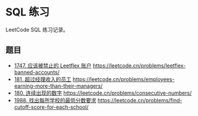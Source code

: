 # SQL 练习

LeetCode SQL 练习记录。

## 题目

- [1747. 应该被禁止的 Leetflex 账户](src/leetflex-banned-accounts.sql) <https://leetcode.cn/problems/leetflex-banned-accounts/>
- [181. 超过经理收入的员工](src/employees-earning-more-than-their-managers.sql) <https://leetcode.cn/problems/employees-earning-more-than-their-managers/>
- [180. 连续出现的数字](src/consecutive-numbers.sql) <https://leetcode.cn/problems/consecutive-numbers/>
- [1988. 找出每所学校的最低分数要求](src/find-cutoff-score-for-each-school.sql) <https://leetcode.cn/problems/find-cutoff-score-for-each-school/>
